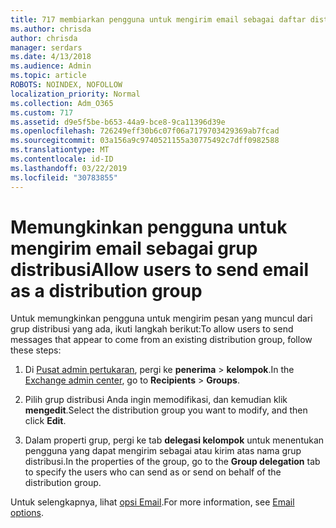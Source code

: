 ```yaml
---
title: 717 membiarkan pengguna untuk mengirim email sebagai daftar distribusi
ms.author: chrisda
author: chrisda
manager: serdars
ms.date: 4/13/2018
ms.audience: Admin
ms.topic: article
ROBOTS: NOINDEX, NOFOLLOW
localization_priority: Normal
ms.collection: Adm_O365
ms.custom: 717
ms.assetid: d9e5f5be-b653-44a9-bce8-9ca11396d39e
ms.openlocfilehash: 726249eff30b6c07f06a7179703429369ab7fcad
ms.sourcegitcommit: 03a156a9c9740521155a30775492c7dff0982588
ms.translationtype: MT
ms.contentlocale: id-ID
ms.lasthandoff: 03/22/2019
ms.locfileid: "30783855"
---
```

# <a name="allow-users-to-send-email-as-a-distribution-group"></a><span data-ttu-id="6f36a-102">Memungkinkan pengguna untuk mengirim email sebagai grup distribusi</span><span class="sxs-lookup"><span data-stu-id="6f36a-102">Allow users to send email as a distribution group</span></span>

<span data-ttu-id="6f36a-103">Untuk memungkinkan pengguna untuk mengirim pesan yang muncul dari grup distribusi yang ada, ikuti langkah berikut:</span><span class="sxs-lookup"><span data-stu-id="6f36a-103">To allow users to send messages that appear to come from an existing distribution group, follow these steps:</span></span>
  
1. <span data-ttu-id="6f36a-104">Di [Pusat admin pertukaran](https://outlook.office365.com/ecp/), pergi ke **penerima** \> **kelompok**.</span><span class="sxs-lookup"><span data-stu-id="6f36a-104">In the [Exchange admin center](https://outlook.office365.com/ecp/), go to **Recipients** \> **Groups**.</span></span>
    
2. <span data-ttu-id="6f36a-105">Pilih grup distribusi Anda ingin memodifikasi, dan kemudian klik **mengedit**.</span><span class="sxs-lookup"><span data-stu-id="6f36a-105">Select the distribution group you want to modify, and then click **Edit**.</span></span>
    
3. <span data-ttu-id="6f36a-106">Dalam properti grup, pergi ke tab **delegasi kelompok** untuk menentukan pengguna yang dapat mengirim sebagai atau kirim atas nama grup distribusi.</span><span class="sxs-lookup"><span data-stu-id="6f36a-106">In the properties of the group, go to the **Group delegation** tab to specify the users who can send as or send on behalf of the distribution group.</span></span> 
    
<span data-ttu-id="6f36a-107">Untuk selengkapnya, lihat [opsi Email](https://technet.microsoft.com/library/bb124513.aspx#groupdelegation).</span><span class="sxs-lookup"><span data-stu-id="6f36a-107">For more information, see [Email options](https://technet.microsoft.com/library/bb124513.aspx#groupdelegation).</span></span>
  

